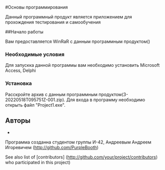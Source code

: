 #Основы программирования

Данный программный продукт является приложением для прохождения тестирования и самообучения

##Начало работы

Вам предоставляется WinRaR с данным программным продуктом()
### Необходимые условия
Для запускка данной программы вам необходимо установить Microsoft Access, Delphi 
### Установка

Расскройте архив с данным программным продуктом(3-20220518T095751Z-001.zip).
Для входа в программу необходимо открыть файл "Project1.exe".
## Авторы
*
Программа созданна студентом группы И-42, Андреевым Андреем Игоревичем
(http://github.com/PurpleBooth)

See also list of [contributors]
(http://github.com/your/project/contributors) who participated in this project)

